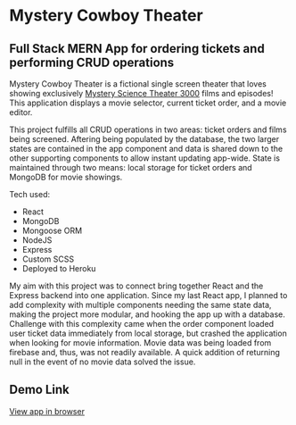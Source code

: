 # Mystery Cowboy Theater

## Full Stack MERN App for ordering tickets and performing CRUD operations

Mystery Cowboy Theater is a fictional single screen theater that loves showing exclusively [Mystery Science Theater 3000](https://en.wikipedia.org/wiki/Mystery_Science_Theater_3000) films and episodes! This application displays a movie selector, current ticket order, and a movie editor.

This project fulfills all CRUD operations in two areas: ticket orders and films being screened. Aftering being populated by the database, the two larger states are contained in the app component and data is shared down to the other supporting components to allow instant updating app-wide. State is maintained through two means: local storage for ticket orders and MongoDB for movie showings.

Tech used:

- React
- MongoDB
- Mongoose ORM
- NodeJS
- Express
- Custom SCSS
- Deployed to Heroku

My aim with this project was to connect bring together React and the Express backend into one application. Since my last React app, I planned to add complexity with multiple components needing the same state data, making the project more modular, and hooking the app up with a database. Challenge with this complexity came when the order component loaded user ticket data immediately from local storage, but crashed the application when looking for movie information. Movie data was being loaded from firebase and, thus, was not readily available. A quick addition of returning null in the event of no movie data solved the issue.

## Demo Link

[View app in browser](https://mystery-cowboy-theater.herokuapp.com/theater/The-Domain)
